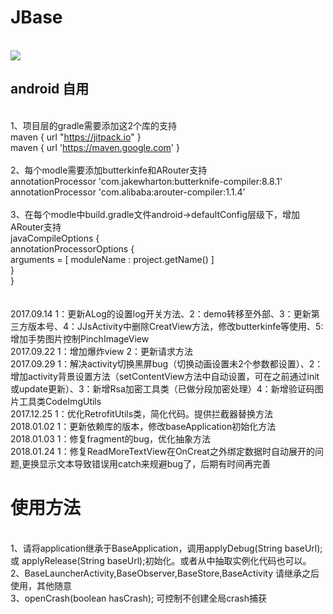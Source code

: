 # JBase
<br>[![](https://jitpack.io/v/JJS-CN/JBase.svg)](https://jitpack.io/#JJS-CN/JBase)
## android 自用
<br>  1、项目层的gradle需要添加这2个库的支持
<br>        maven { url "https://jitpack.io" }
<br>        maven { url 'https://maven.google.com' }
<br>
<br>  2、每个modle需要添加butterkinfe和ARouter支持
<br>        annotationProcessor 'com.jakewharton:butterknife-compiler:8.8.1'
<br>        annotationProcessor 'com.alibaba:arouter-compiler:1.1.4'
<br>
<br>  3、在每个modle中build.gradle文件android->defaultConfig层级下，增加ARouter支持
<br>         javaCompileOptions {
<br>             annotationProcessorOptions {
<br>                  arguments = [ moduleName : project.getName() ]
<br>             }
<br>         }
<br>
<br>
<br>2017.09.14  1：更新ALog的设置log开关方法、2：demo转移至外部、3：更新第三方版本号、4：JJsActivity中删除CreatView方法，修改butterkinfe等使用、5:增加手势图片控制PinchImageView
<br>2017.09.22  1：增加爆炸view 2：更新请求方法
<br>2017.09.29  1：解决activity切换黑屏bug（切换动画设置未2个参数都设置）、2：增加activity背景设置方法（setContentView方法中自动设置，可在之前通过init或update更新）、3：新增Rsa加密工具类（已做分段加密处理）4：新增验证码图片工具类CodeImgUtils
<br>2017.12.25  1：优化RetrofitUtils类，简化代码。提供拦截器替换方法
<br>2018.01.02  1：更新依赖库的版本，修改baseApplication初始化方法
<br>2018.01.03  1：修复fragment的bug，优化抽象方法
<br>2018.01.24  1：修复ReadMoreTextView在OnCreat之外绑定数据时自动展开的问题,更换显示文本导致错误用catch来规避bug了，后期有时间再完善

 # 使用方法
<br> 1、请将application继承于BaseApplication，调用applyDebug(String baseUrl); 或 applyRelease(String baseUrl);初始化。或者从中抽取实例化代码也可以。
<br> 2、BaseLauncherActivity,BaseObserver,BaseStore,BaseActivity 请继承之后使用，其他随意
<br> 3、openCrash(boolean hasCrash); 可控制不创建全局crash捕获
